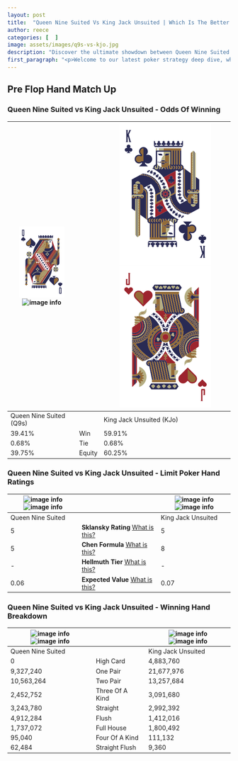 ```yaml
---
layout: post
title:  "Queen Nine Suited Vs King Jack Unsuited | Which Is The Better Hand In Poker? A Complete Guide"
author: reece
categories: [  ]
image: assets/images/q9s-vs-kjo.jpg
description: "Discover the ultimate showdown between Queen Nine Suited and King Jack Unsuited in poker! Uncover the odds, strategies, and scenarios where one hand triumphs over the other. Get ready to up your poker game with this thrilling analysis."
first_paragraph: "<p>Welcome to our latest poker strategy deep dive, where we're pitting two distinct hands against each other in a high-stakes showdown: Queen Nine Suited vs King Jack Unsuited.</p><p>In the dynamic world of poker, every decision counts, and knowing which hand holds the upper hand is key to your success at the table.</p><p>In this article, we'll dissect these two hands, explore the scenarios where one dominates the other, and equip you with the knowledge to make strategic choices that can tip the odds in your favor.</p><p>Get ready to unravel the intriguing dynamics of these poker hands and elevate your game to new heights.</p>"
---
```




[comment]: # (sp0)

## Pre Flop Hand Match Up

<div class="table hand-ratings" markdown="1"> 



### Queen Nine Suited vs King Jack Unsuited - Odds Of Winning


    
| ![image info](assets/images/hand1/q.png) ![image info](assets/images/hand1/9s.png) |  | ![image info](assets/images/hand2/k.png) ![image info](assets/images/hand2/jo.png) |
| -------- | -------- | -------- |
| Queen Nine Suited (Q9s) |  | King Jack Unsuited (KJo) |
| 39.41% | Win | 59.91% |
| 0.68% | Tie | 0.68% |
| 39.75% | Equity | 60.25% |




[comment]: # (sp1)



### Queen Nine Suited vs King Jack Unsuited - Limit Poker Hand Ratings


    
| ![image info](https://www.riverpairs.com/assets/images/hand1/q.png) ![image info](https://www.riverpairs.com/assets/images/hand1/9s.png) |  | ![image info](https://www.riverpairs.com/assets/images/hand2/k.png) ![image info](https://www.riverpairs.com/assets/images/hand2/jo.png) |
| -------- | -------- | -------- |
| Queen Nine Suited |  | King Jack Unsuited |
| 5 | **Sklansky Rating** [What is this?](/sklansky-rating-explained) | 5 |
| 5 | **Chen Formula** [What is this?](/chen-formula-explained) | 8 |
| - | **Hellmuth Tier** [What is this?](/Hellmuth-tier-explained) | - |
| 0.06 | **Expected Value** [What is this?](/expected-value-explained) | 0.07 |




[comment]: # (sp2)



### Queen Nine Suited vs King Jack Unsuited - Winning Hand Breakdown


    
| ![image info](https://www.riverpairs.com/assets/images/hand1/q.png) ![image info](https://www.riverpairs.com/assets/images/hand1/9s.png) |  | ![image info](https://www.riverpairs.com/assets/images/hand2/k.png) ![image info](https://www.riverpairs.com/assets/images/hand2/jo.png) |
| -------- | -------- | -------- |
| Queen Nine Suited |  | King Jack Unsuited |
| 0 | High Card | 4,883,760 |
| 9,327,240 | One Pair | 21,677,976 |
| 10,563,264 | Two Pair | 13,257,684 |
| 2,452,752 | Three Of A Kind | 3,091,680 |
| 3,243,780 | Straight | 2,992,392 |
| 4,912,284 | Flush | 1,412,016 |
| 1,737,072 | Full House | 1,800,492 |
| 95,040 | Four Of A Kind | 111,132 |
| 62,484 | Straight Flush | 9,360 |




[comment]: # (sp3)



</div>

[comment]: # (sp4)



[comment]: # (sp5)

